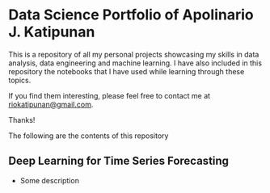 # Data Science Portfolio of Apolinario J. Katipunan
This is a repository of all my personal projects showcasing my skills in data analysis, data engineering and machine learning. I have also included in this repository the notebooks that I have used while learning through these topics. 

If  you find them interesting, please feel free to contact me at riokatipunan@gmail.com.

Thanks!

The following are the contents of this repository

## Deep Learning for Time Series Forecasting
- Some description
